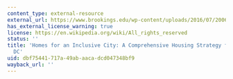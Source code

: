 ```yaml
---
content_type: external-resource
external_url: https://www.brookings.edu/wp-content/uploads/2016/07/20060405_housingstrategy.pdf
has_external_license_warning: true
license: https://en.wikipedia.org/wiki/All_rights_reserved
status: ''
title: 'Homes for an Inclusive City: A Comprehensive Housing Strategy for Washington,
  DC'
uid: dbf75441-717a-49ab-aaca-dcd047348bf9
wayback_url: ''
---
```

